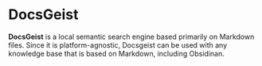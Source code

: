 # DocsGeist

**DocsGeist** is a local semantic search engine based primarily on Markdown files. Since it is platform-agnostic, Docsgeist can be used with any knowledge base that is based on Markdown, including Obsidinan. 